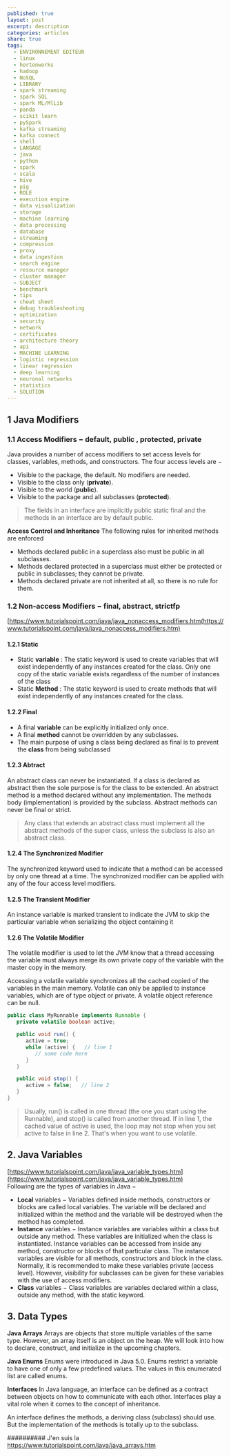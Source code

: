 ```yaml
---
published: true
layout: post
excerpt: description
categories: articles
share: true
tags:
  - ENVIRONNEMENT EDITEUR
  - linux
  - hortonworks
  - hadoop
  - NoSQL
  - LIBRARY
  - spark streaming
  - spark SQL
  - spark ML/MlLib
  - panda
  - scikit learn
  - pySpark
  - kafka streaming
  - kafka connect
  - shell
  - LANGAGE
  - java
  - python
  - spark
  - scala
  - hive
  - pig
  - ROLE
  - execution engine
  - data visualization
  - storage
  - machine learning
  - data processing
  - database
  - streaming
  - compression
  - proxy
  - data ingestion
  - search engine
  - resource manager
  - cluster manager
  - SUBJECT
  - benchmark
  - tips
  - cheat sheet
  - debug troubleshooting
  - optimization
  - security
  - network
  - certificates
  - architecture theory
  - api
  - MACHINE LEARNING
  - logistic regression
  - linear regression
  - deep learning
  - neuronal networks
  - statistics
  - SOLUTION
---
```

## 1 Java Modifiers
### 1.1 Access Modifiers − default, public , protected, private
Java provides a number of access modifiers to set access levels for classes, variables, methods, and constructors. The four access levels are −
  - Visible to the package, the default. No modifiers are needed.
  - Visible to the class only (**private**).
  - Visible to the world (**public**).
  - Visible to the package and all subclasses (**protected**).
>The fields in an interface are implicitly public static final and the methods in an interface are by default public.

**Access Control and Inheritance**
The following rules for inherited methods are enforced
- Methods declared public in a superclass also must be public in all subclasses.
- Methods declared protected in a superclass must either be protected or public in subclasses; they cannot be private.
- Methods declared private are not inherited at all, so there is no rule for them.


### 1.2 Non-access Modifiers − final, abstract, strictfp
[https://www.tutorialspoint.com/java/java_nonaccess_modifiers.htm(https://www.tutorialspoint.com/java/java_nonaccess_modifiers.htm)

#### 1.2.1 Static
 - Static **variable** : The static keyword is used to create variables that will exist independently of any instances created for the class. Only one copy of the static variable exists regardless of the number of instances of the class
 - Static **Method** : The static keyword is used to create methods that will exist independently of any instances created for the class.

#### 1.2.2 Final
 - A final **variable** can be explicitly initialized only once. 
 - A final **method** cannot be overridden by any subclasses.
 - The main purpose of using a class being declared as final is to prevent the **class** from being subclassed
 

#### 1.2.3 Abtract
An abstract class can never be instantiated. If a class is declared as abstract then the sole purpose is for the class to be extended.
An abstract method is a method declared without any implementation. The methods body (implementation) is provided by the subclass. Abstract methods can never be final or strict.
>Any class that extends an abstract class must implement all the abstract methods of the super class, unless the subclass is also an abstract class.

#### 1.2.4 The Synchronized Modifier
The synchronized keyword used to indicate that a method can be accessed by only one thread at a time. The synchronized modifier can be applied with any of the four access level modifiers.

#### 1.2.5 The Transient Modifier
An instance variable is marked transient to indicate the JVM to skip the particular variable when serializing the object containing it

#### 1.2.6 The Volatile Modifier
The volatile modifier is used to let the JVM know that a thread accessing the variable must always merge its own private copy of the variable with the master copy in the memory.

Accessing a volatile variable synchronizes all the cached copied of the variables in the main memory. Volatile can only be applied to instance variables, which are of type object or private. A volatile object reference can be null.

```java
public class MyRunnable implements Runnable {
   private volatile boolean active;

   public void run() {
      active = true;
      while (active) {   // line 1
         // some code here
      }
   }

   public void stop() {
      active = false;   // line 2
   }
}
``` 
>Usually, run() is called in one thread (the one you start using the Runnable), and stop() is called from another thread. If in line 1, the cached value of active is used, the loop may not stop when you set active to false in line 2. That's when you want to use volatile.

## 2. Java Variables
[https://www.tutorialspoint.com/java/java_variable_types.htm](https://www.tutorialspoint.com/java/java_variable_types.htm)	
Following are the types of variables in Java −
- **Local** variables − Variables defined inside methods, constructors or blocks are called local variables. The variable will be declared and initialized within the method and the variable will be destroyed when the method has completed.
- **Instance** variables − Instance variables are variables within a class but outside any method. These variables are initialized when the class is instantiated. Instance variables can be accessed from inside any method, constructor or blocks of that particular class. The instance variables are visible for all methods, constructors and block in the class. Normally, it is recommended to make these variables private (access level). However, visibility for subclasses can be given for these variables with the use of access modifiers.
- **Class** variables − Class variables are variables declared within a class, outside any method, with the static keyword.


## 3. Data Types

**Java Arrays**
Arrays are objects that store multiple variables of the same type. However, an array itself is an object on the heap. We will look into how to declare, construct, and initialize in the upcoming chapters.

**Java Enums**
Enums were introduced in Java 5.0. Enums restrict a variable to have one of only a few predefined values. The values in this enumerated list are called enums.

**Interfaces**
In Java language, an interface can be defined as a contract between objects on how to communicate with each other. Interfaces play a vital role when it comes to the concept of inheritance.

An interface defines the methods, a deriving class (subclass) should use. But the implementation of the methods is totally up to the subclass.



##########  J'en suis la https://www.tutorialspoint.com/java/java_arrays.htm